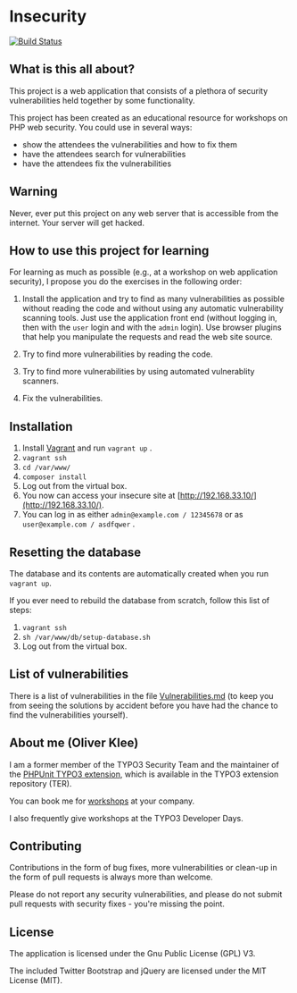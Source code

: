# Insecurity

[![Build Status](https://travis-ci.org/oliverklee/insecurity.svg?branch=master)](https://travis-ci.org/oliverklee/insecurity)

## What is this all about?

This project is a web application that consists of a plethora of security
vulnerabilities held together by some functionality.

This project has been created as an educational resource for workshops on
PHP web security. You could use in several ways:

* show the attendees the vulnerabilities and how to fix them
* have the attendees search for vulnerabilities
* have the attendees fix the vulnerabilities


## Warning

Never, ever put this project on any web server that is accessible from the
internet. Your server will get hacked.


## How to use this project for learning

For learning as much as possible (e.g., at a workshop on web application
security), I propose you do the exercises in the following order:

1. Install the application and try to find as many vulnerabilities as possible
   without reading the code and without using any automatic vulnerability
   scanning tools. Just use the application front end (without logging in,
   then with the `user` login and with the `admin` login). Use browser plugins
   that help you manipulate the requests and read the web site source.

2. Try to find more vulnerabilities by reading the code.

3. Try to find more vulnerabilities by using automated vulnerablity scanners.

4. Fix the vulnerabilities.


## Installation

1. Install [Vagrant](https://www.vagrantup.com/) and run `vagrant up` .
2. `vagrant ssh`
3. `cd /var/www/`
4. `composer install`
5. Log out from the virtual box.
6. You now can access your insecure site at [http://192.168.33.10/](http://192.168.33.10/).
7. You can log in as either `admin@example.com / 12345678` or as `user@example.com / asdfqwer` .  


## Resetting the database

The database and its contents are automatically created when you run
`vagrant up`.

If you ever need to rebuild the database from scratch, follow this list of
steps:

1. `vagrant ssh`
2. `sh /var/www/db/setup-database.sh`
3. Log out from the virtual box.


## List of vulnerabilities

There is a list of vulnerabilities in the file
[Vulnerabilities.md](Vulnerabilities.md) (to keep
you from seeing the solutions by accident before you have had the chance to
find the vulnerabilities yourself).


## About me (Oliver Klee)

I am a former member of the TYPO3 Security Team and the maintainer of the
[PHPUnit TYPO3 extension](http://typo3.org/extensions/repository/view/phpunit),
which is available in the TYPO3 extension repository (TER).

You can book me for
[workshops](https://www.oliverklee.de/workshops/workshops.html)
at your company.

I also frequently give workshops at the TYPO3 Developer Days.


## Contributing

Contributions in the form of bug fixes, more vulnerabilities or clean-up in the
form of pull requests is always more than welcome.

Please do not report any security vulnerabilities, and please do not submit pull
requests with security fixes - you're missing the point.


## License

The application is licensed under the Gnu Public License (GPL) V3.

The included Twitter Bootstrap and jQuery are licensed under the MIT License
(MIT).
